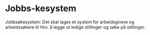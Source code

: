 # Jobbs-kesystem
Jobbsøkesystem: Det skal lages et system for arbeidsgivere og arbeidssøkere til hhv. å legge ut ledige stillinger og søke på stillinger.
